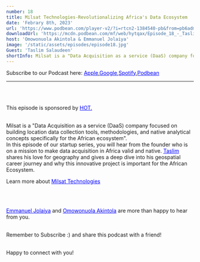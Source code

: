 ```yaml
---
number: 18
title: Milsat Technologies-Revolutionalizing Africa's Data Ecosystem
date: 'Febrary 8th, 2023'
url: 'https://www.podbean.com/player-v2/?i=rtcn2-1384540-pb&from=pb6admin'
downloadUrl: 'https://mcdn.podbean.com/mf/web/hytqax/Episode_18_-_Taslim_-_Milsat_Edited7s0p9.mp3'
host: 'Omowonuola Akintola & Emmanuel Jolaiya'
image: '/static/assets/episodes/episode18.jpg'
Guest: 'Taslim Salaudeen'
shortInfo: Milsat is a "Data Acquisition as a service (DaaS) company focused on building location data collection tools, ...
---
```


Subscribe to our Podcast here: <a target="_blank" href="https://podcasts.apple.com/ng/podcast/africa-geoconvo-podcast/id1549049632" style='color:blue;'>Apple</a>,<a target="_blank" href="https://www.google.com/podcasts?feed=aHR0cHM6Ly9mZWVkLnBvZGJlYW4uY29tL2FmcmljYWdlb2NvbnZvL2ZlZWQueG1s" style='color:blue;'>Google</a>,<a target="_blank" href="https://africageoconvo.podbean.com/" style='color:blue;'>Spotify</a>,<a target="_blank" href="https://africageoconvo.podbean.com/" style='color:blue;'>Podbean</a><br>

<hr>
<br><br>

This episode is sponsored by <a href='https://www.hotosm.org/' target='_blank' style='color:blue'>HOT.</a>
<br><br>

Milsat is a "Data Acquisition as a service (DaaS) company focused on building location data collection tools, methodologies, and native analytical concepts specifically for the African ecosystem".
<br>
In this episode of our startup series, you will hear from the founder who is on a mission to make data acquisition in Africa valid and native. <a target="_blank" href="https://www.linkedin.com/in/taslimsalaudeen/" style='color:blue;'>Taslim</a> shares his love for geography and gives a deep dive into his geospatial career journey and why this innovative project is important for the African Ecosystem.

Learn more about <a target="_blank" href="https://milsat.africa" style='color:blue;'>Milsat Technologies</a>

<br><br>

<a href='https://www.twitter.com/jeafreezy' target='_blank' style='color:blue'> Emmanuel Jolaiya</a> and <a href='https://twitter.com/Svelte_mo' target='_blank' style='color:blue'> Omowonuola Akintola</a> are more than happy to hear from you.</li>

<br>
Remember to Subscribe :) and share this podcast with a friend! <br><br>

Happy to connect with you!
